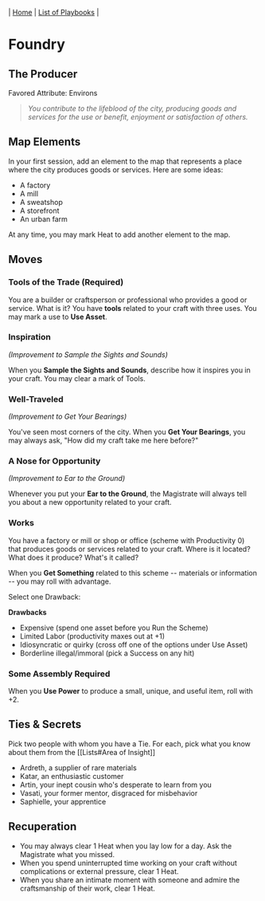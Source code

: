 | [Home](../index.md) | [List of Playbooks](Overview.md) |

# Foundry
## The Producer
Favored Attribute: Environs

> *You contribute to the lifeblood of the city, producing goods and services for the use or benefit, enjoyment or satisfaction of others.*

## Map Elements
In your first session, add an element to the map that represents a place where the city produces goods or services. Here are some ideas:

- A factory
- A mill
- A sweatshop
- A storefront
- An urban farm

At any time, you may mark Heat to add another element to the map.

## Moves

### Tools of the Trade (Required)
You are a builder or craftsperson or professional who provides a good or service. What is it? You have **tools** related to your craft with three uses. You may mark a use to **Use Asset**.

### Inspiration
*(Improvement to Sample the Sights and Sounds)*

When you **Sample the Sights and Sounds**, describe how it inspires you in your craft. You may clear a mark of Tools.

### Well-Traveled
*(Improvement to Get Your Bearings)*

You've seen most corners of the city. When you **Get Your Bearings**, you may always ask, "How did my craft take me here before?"

### A Nose for Opportunity
*(Improvement to Ear to the Ground)*

Whenever you put your **Ear to the Ground**, the Magistrate will always tell you about a new opportunity related to your craft.

### Works
You have a factory or mill or shop or office (scheme with Productivity 0) that produces goods or services related to your craft. Where is it located? What does it produce? What's it called? 

When you **Get Something** related to this scheme -- materials or information -- you may roll with advantage.

Select one Drawback:

**Drawbacks**
- Expensive (spend one asset before you Run the Scheme)
- Limited Labor (productivity maxes out at +1)
- Idiosyncratic or quirky (cross off one of the options under Use Asset)
- Borderline illegal/immoral (pick a Success on any hit)

### Some Assembly Required
When you **Use Power** to produce a small, unique, and useful item, roll with +2.

## Ties & Secrets
Pick two people with whom you have a Tie. For each, pick what you know about them from the [[Lists#Area of Insight]]

- Ardreth, a supplier of rare materials
- Katar, an enthusiastic customer
- Artin, your inept cousin who's desperate to learn from you
- Vasati, your former mentor, disgraced for misbehavior
- Saphielle, your apprentice

## Recuperation
- You may always clear 1 Heat when you lay low for a day. Ask the Magistrate what you missed.
- When you spend uninterrupted time working on your craft without complications or external pressure, clear 1 Heat.
- When you share an intimate moment with someone and admire the craftsmanship of their work, clear 1 Heat.